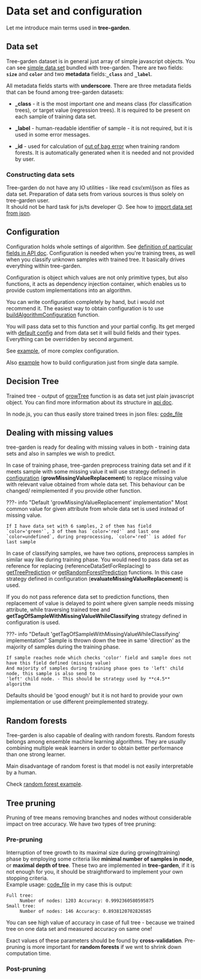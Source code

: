 # Data set and configuration

Let me introduce main terms used in **tree-garden**. 

## Data set


Tree-garden dataset is in general just array of simple javascript objects. You can see 
[simple data set](https://github.com/miob-miob/treeGarden/blob/master/src/sampleDataSets/simpleSet.ts) bundled with tree-garden. 
There are two fields: **`size`** and **`color`** and two **metadata** fields:**`_class`** and **`_label`**.


All metadata fields starts with **underscore**.
There are three metadata fields that can be found among tree-garden datasets:  

 -  **_class** - it is the most important one and means class (for classification trees), or target
    value (regression trees). It is required to be present on each sample of training data set.
    

 -  **_label** - human-readable identifier of sample - it is not required, but it is used in some error messages.


 -  **_id** - used for calculation of [out of bag error](https://en.wikipedia.org/wiki/Out-of-bag_error) when training
    random forests. It is automatically generated when it is needed and not provided by user.
    
    
### Constructing data sets

Tree-garden do not have any IO utilities - like read csv/xml/json as files as data set. Preparation of data sets from 
various sources is thus solely on tree-garden user.  
It should not be hard task for js/ts developer :wink:.
See how to [import data set from json](./examples/importJsonWithTypescript.md).


## Configuration

Configuration holds whole settings of algorithm. See [definition of particular fields in API doc](./api/modules.md#treegardenconfiguration).
Configuration is needed when you're training trees,
as well when you classify unknown samples with trained tree. It basically drives everything within tree-garden.

Configuration is object which values are not only primitive types, but also functions,
it acts as dependency injection container, which enables us to provide custom
implementations into an algorithm.

You can write configuration completely by hand, but i would not recommend it. The easiest way to obtain configuration
is to use [buildAlgorithmConfiguration](./api/modules.md#buildalgorithmconfiguration) function. 

You will pass data set to this function and your partial config. Its get merged with
[default config](./api/modules.md#defaultconfiguration) and from data set it will build fields 
and their types. Everything can be overridden by second argument.

See [example](examples/configurationFromSingleDataSample.md), 
of more complex configuration.

Also [example](examples/configurationFromSingleDataSample.md) how to build configuration just from single data sample.


## Decision Tree

Trained tree - output of [growTree](./api/modules.md#growtree) function is as data set just
plain javascript object. You can find more information about its structure in [api doc](./api/modules.md#treegardennode).  

In node.js, you can thus easily store trained trees in json files:
[code_file](docs/code_snippets/storeTrainedTreeInJsonAndLoadItBack.ts)


## Dealing with missing values

tree-garden is ready for dealing with missing values in both - training data sets and also 
in samples we wish to predict. 

In case of training phase, tree-garden preprocess training data 
set and if it meets sample with some missing value it will use strategy defined in [configuration](api/modules.md#treegardenconfiguration)
(**growMissingValueReplacement**) to replace missing value with relevant value obtained from whole data set. This
behaviour can be changed/ reimplemented if you provide other function.

???- info "Default 'growMissingValueReplacement' implementation"
    Most common value for given attribute from whole data set is used instead of missing value.

    If I have data set with 6 samples, 2 of them has field `color='green'`, 3 of them has `color='red'` and last one 
    `color=undefined`, during preprocessing, `color='red'` is added for last sample


In case of classifying samples, we have two options, preprocess samples in similar way like during training phase. 
You would need to pass data set as reference for replacing (referenceDataSetForReplacing) to [getTreePrediction](api/modules.md#gettreeprediction) or
[getRandomForestPrediction](api/modules.md#getrandomforestprediction) functions. In this case 
strategy defined in configuration (**evaluateMissingValueReplacement**) is used.

If you do not pass reference data set to prediction functions, then replacement of value is 
delayed to point where given sample needs missing attribute, while traversing trained tree and **getTagOfSampleWithMissingValueWhileClassifying**
strategy defined in configuration is used.

???- info "Default 'getTagOfSampleWithMissingValueWhileClassifying' implementation"
    Sample is thrown down the tree in same 'direction' as the majority of samples during the 
    training phase.

    If sample reaches node which checks 'color' field and sample does not have this field defined (missing value)
    And majority of samples during training phase goes to 'left' child node, this sample is also send to 
    'left' child node. - This should be strategy used by **c4.5** algorithm

Defaults should be 'good enough' but it is not hard to provide your own implementation or use different preimplemented strategy.


## Random forests 

Tree-garden is also capable of dealing with random forests. Random forests belongs among 
ensemble machine learning algorithms. They are usually combining multiple weak learners in order 
to obtain better performance than one strong learner. 

Main disadvantage of random forest is that model is not easily interpretable by a human.

Check [random forest example](examples/randomForest.md). 


## Tree pruning

Pruning of tree means removing branches and nodes without considerable impact on tree accuracy. We have two types of tree 
pruning:

### Pre-pruning 

Interruption of tree growth to its maximal size during growing(training) phase by employing some criteria like **minimal number 
of samples in node**, or **maximal depth of tree**. These two are implemented in **tree-garden**, if it is not enough for you,
it should be straightforward to implement your own stopping criteria.  
Example usage:
[code_file](docs/code_snippets/prePrunning.ts)
in my case this is output:
```
Full tree:
	 Number of nodes: 1203 Accuracy: 0.9992360580595875
Small tree:
	 Number of nodes: 146 Accuracy: 0.8938120702826585
```
You can see high value of accuracy in case of full tree - because we trained tree on one data set and measured accuracy
on same one!  

Exact values of these parameters should be found by **cross-validation**. Pre-pruning is more important for **random forests**
if we wnt to shrink down computation time.


### Post-pruning 

[comment]: <> (todo)
